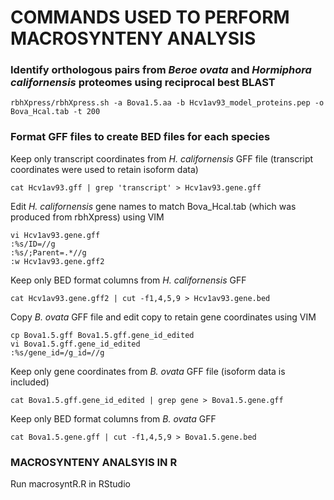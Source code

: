 # COMMANDS USED TO PERFORM MACROSYNTENY ANALYSIS

### Identify orthologous pairs from  _Beroe ovata_ and _Hormiphora californensis_ proteomes using reciprocal best BLAST
```
rbhXpress/rbhXpress.sh -a Bova1.5.aa -b Hcv1av93_model_proteins.pep -o Bova_Hcal.tab -t 200
```

### Format GFF files to create BED files for each species
Keep only transcript coordinates from _H. californensis_ GFF file (transcript coordinates were used to retain isoform data)
```
cat Hcv1av93.gff | grep 'transcript' > Hcv1av93.gene.gff
```

Edit _H. californensis_ gene names to match Bova_Hcal.tab (which was produced from rbhXpress) using VIM
```
vi Hcv1av93.gene.gff
:%s/ID=//g
:%s/;Parent=.*//g
:w Hcv1av93.gene.gff2
```

Keep only BED format columns from _H. californensis_ GFF
```
cat Hcv1av93.gene.gff2 | cut -f1,4,5,9 > Hcv1av93.gene.bed
```

Copy _B. ovata_ GFF file and edit copy to retain gene coordinates using VIM
```
cp Bova1.5.gff Bova1.5.gff.gene_id_edited
vi Bova1.5.gff.gene_id_edited
:%s/gene_id=/g_id=//g
```

Keep only gene coordinates from _B. ovata_ GFF file (isoform data is included)
```
cat Bova1.5.gff.gene_id_edited | grep gene > Bova1.5.gene.gff
```

Keep only BED format columns from _B. ovata_ GFF
```
cat Bova1.5.gene.gff | cut -f1,4,5,9 > Bova1.5.gene.bed
```

### MACROSYNTENY ANALSYIS IN R
Run macrosyntR.R in RStudio
